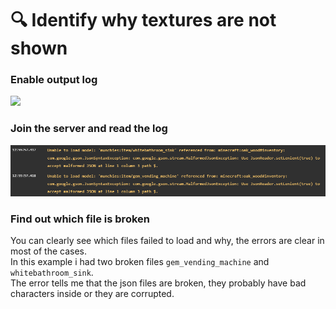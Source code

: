 # 🔍 Identify why textures are not shown

### Enable output log

![](<../.gitbook/assets/immagine (135).png>)

### Join the server and read the log

![](<../.gitbook/assets/immagine (136) (1) (1) (1) (1) (1) (2).png>)

### Find out which file is broken

You can clearly see which files failed to load and why, the errors are clear in most of the cases.\
In this example i had two broken files `gem_vending_machine` and `whitebathroom_sink`. \
The error tells me that the json files are broken, they probably have bad characters inside or they are corrupted.
